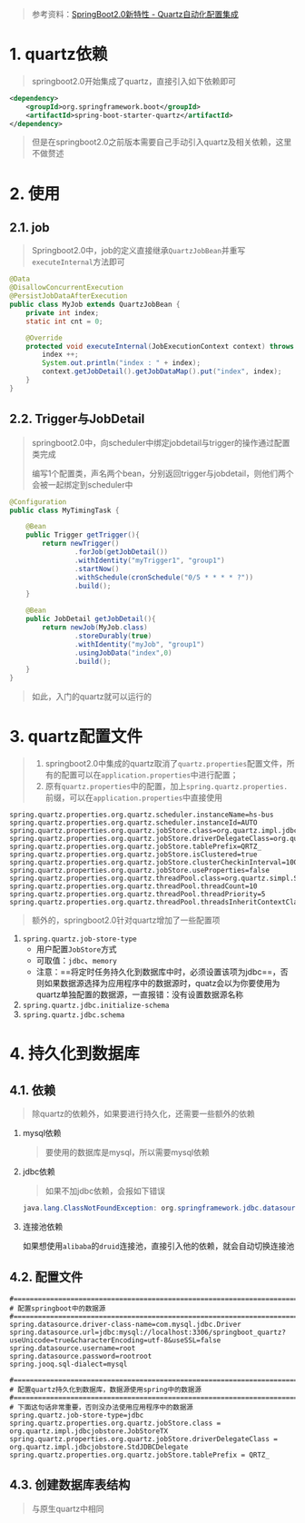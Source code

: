 >  参考资料：[SpringBoot2.0新特性 - Quartz自动化配置集成](https://www.jianshu.com/p/056281e057b3)

# 1. quartz依赖

> springboot2.0开始集成了quartz，直接引入如下依赖即可

```xml
<dependency>
    <groupId>org.springframework.boot</groupId>
    <artifactId>spring-boot-starter-quartz</artifactId>
</dependency>
```

> 但是在springboot2.0之前版本需要自己手动引入quartz及相关依赖，这里不做赘述

# 2. 使用

## 2.1. job

> Springboot2.0中，job的定义直接继承`QuartzJobBean`并重写`executeInternal`方法即可

```java
@Data
@DisallowConcurrentExecution
@PersistJobDataAfterExecution
public class MyJob extends QuartzJobBean {
    private int index;
    static int cnt = 0;

    @Override
    protected void executeInternal(JobExecutionContext context) throws JobExecutionException {
        index ++;
        System.out.println("index : " + index);
        context.getJobDetail().getJobDataMap().put("index", index);
    }
}
```

## 2.2. Trigger与JobDetail

> springboot2.0中，向scheduler中绑定jobdetail与trigger的操作通过配置类完成
>
> 编写1个配置类，声名两个bean，分别返回trigger与jobdetail，则他们两个会被一起绑定到scheduler中

```java
@Configuration
public class MyTimingTask {

    @Bean
    public Trigger getTrigger(){
        return newTrigger()
                .forJob(getJobDetail())
                .withIdentity("myTrigger1", "group1")
                .startNow()
                .withSchedule(cronSchedule("0/5 * * * * ?"))
                .build();
    }

    @Bean
    public JobDetail getJobDetail(){
        return newJob(MyJob.class)
                .storeDurably(true)
                .withIdentity("myJob", "group1")
                .usingJobData("index",0)
                .build();
    }
}
```

> 如此，入门的quartz就可以运行的

# 3. quartz配置文件

> 1. springboot2.0中集成的quartz取消了`quartz.properties`配置文件，所有的配置可以在`application.properties`中进行配置；
> 2. 原有`quartz.properties`中的配置，加上`spring.quartz.properties.`前缀，可以在`application.properties`中直接使用

```properties
spring.quartz.properties.org.quartz.scheduler.instanceName=hs-bus
spring.quartz.properties.org.quartz.scheduler.instanceId=AUTO
spring.quartz.properties.org.quartz.jobStore.class=org.quartz.impl.jdbcjobstore.JobStoreTX
spring.quartz.properties.org.quartz.jobStore.driverDelegateClass=org.quartz.impl.jdbcjobstore.StdJDBCDelegate
spring.quartz.properties.org.quartz.jobStore.tablePrefix=QRTZ_
spring.quartz.properties.org.quartz.jobStore.isClustered=true
spring.quartz.properties.org.quartz.jobStore.clusterCheckinInterval=10000
spring.quartz.properties.org.quartz.jobStore.useProperties=false
spring.quartz.properties.org.quartz.threadPool.class=org.quartz.simpl.SimpleThreadPool
spring.quartz.properties.org.quartz.threadPool.threadCount=10
spring.quartz.properties.org.quartz.threadPool.threadPriority=5
spring.quartz.properties.org.quartz.threadPool.threadsInheritContextClassLoaderOfInitializingThread=true
```

> 额外的，springboot2.0针对quartz增加了一些配置项

1. `spring.quartz.job-store-type`
   + 用户配置`JobStore`方式
   + 可取值：`jdbc`、`memory`
   + 注意：==将定时任务持久化到数据库中时，必须设置该项为jdbc==，否则如果数据源选择为应用程序中的数据源时，quatz会以为你要使用为quartz单独配置的数据源，一直报错：没有设置数据源名称
2. `spring.quartz.jdbc.initialize-schema`
3. `spring.quartz.jdbc.schema`

# 4. 持久化到数据库

## 4.1. 依赖

> 除quartz的依赖外，如果要进行持久化，还需要一些额外的依赖

1. mysql依赖

   > 要使用的数据库是mysql，所以需要mysql依赖

2. jdbc依赖

   > 如果不加jdbc依赖，会报如下错误

   ```java
   java.lang.ClassNotFoundException: org.springframework.jdbc.datasource.embedded.EmbeddedDatabaseType
   ```

3. 连接池依赖

   如果想使用`alibaba`的`druid`连接池，直接引入他的依赖，就会自动切换连接池

## 4.2. 配置文件

```properties
#============================================================================
# 配置springboot中的数据源
#============================================================================
spring.datasource.driver-class-name=com.mysql.jdbc.Driver
spring.datasource.url=jdbc:mysql://localhost:3306/springboot_quartz?useUnicode=true&characterEncoding=utf-8&useSSL=false
spring.datasource.username=root
spring.datasource.password=rootroot
spring.jooq.sql-dialect=mysql

#============================================================================
# 配置quartz持久化到数据库，数据源使用spring中的数据源
#============================================================================
# 下面这句话非常重要，否则没办法使用应用程序中的数据源
spring.quartz.job-store-type=jdbc
spring.quartz.properties.org.quartz.jobStore.class = org.quartz.impl.jdbcjobstore.JobStoreTX
spring.quartz.properties.org.quartz.jobStore.driverDelegateClass = org.quartz.impl.jdbcjobstore.StdJDBCDelegate
spring.quartz.properties.org.quartz.jobStore.tablePrefix = QRTZ_
```

## 4.3. 创建数据库表结构

> 与原生quartz中相同

